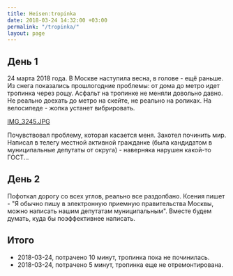 ```yaml
---
title: Heisen:tropinka
date: 2018-03-24 14:32:00 +03:00
permalink: "/tropinka/"
layout: page
---
```


## День 1

24 марта 2018 года. В Москве наступила весна, в голове - ещё раньше. Из снега показались прошлогодние проблемы: от дома до метро идет тропинка через рощу. Асфальт на тропинке не меняли довольно давно. Не реально доехать до метро на скейте, не реально на роликах. На велосипеде - жопка устанет вибрировать.

[IMG_3245.JPG](/uploads/IMG_3245.JPG)

Почувствовал проблему, которая касается меня. Захотел починить мир. Написал в телегу местной активной гражданке (была кандидатом в муниципальные депутаты от округа) - наверняка нарушен какой-то ГОСТ... 

## День 2
Пофоткал дорогу со всех углов, реально все раздолбано. Ксения пишет - "Я обычно пишу в электронную приемную правительства Москвы, можно написать нашим депутатам муниципальным". Вместе будем думать, куда бы поэффективнее написать.



## Итого
* 2018-03-24, потрачено 10 минут, тропинка пока не починилась.
* 2018-03-24, потрачено 5 минут, тропинка еще не отремонтирована.